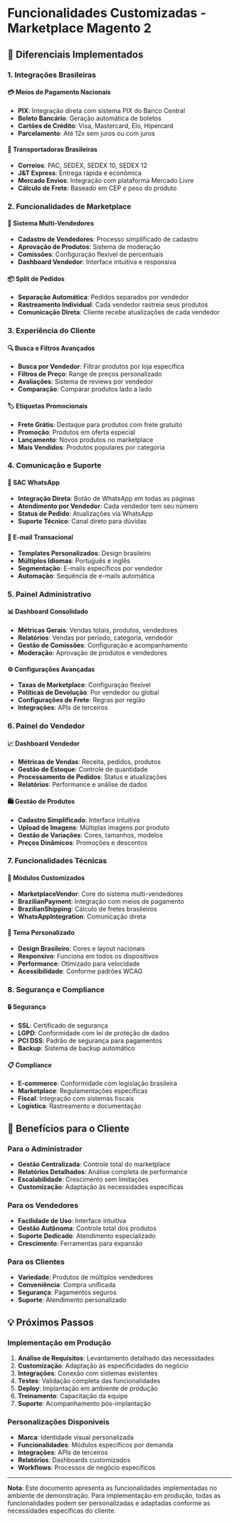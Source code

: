 # Funcionalidades Customizadas - Marketplace Magento 2

## 🎯 Diferenciais Implementados

### 1. Integrações Brasileiras

#### 💳 Meios de Pagamento Nacionais
- **PIX**: Integração direta com sistema PIX do Banco Central
- **Boleto Bancário**: Geração automática de boletos
- **Cartões de Crédito**: Visa, Mastercard, Elo, Hipercard
- **Parcelamento**: Até 12x sem juros ou com juros

#### 🚚 Transportadoras Brasileiras
- **Correios**: PAC, SEDEX, SEDEX 10, SEDEX 12
- **J&T Express**: Entrega rápida e econômica
- **Mercado Envios**: Integração com plataforma Mercado Livre
- **Cálculo de Frete**: Baseado em CEP e peso do produto

### 2. Funcionalidades de Marketplace

#### 🏪 Sistema Multi-Vendedores
- **Cadastro de Vendedores**: Processo simplificado de cadastro
- **Aprovação de Produtos**: Sistema de moderação
- **Comissões**: Configuração flexível de percentuais
- **Dashboard Vendedor**: Interface intuitiva e responsiva

#### 📦 Split de Pedidos
- **Separação Automática**: Pedidos separados por vendedor
- **Rastreamento Individual**: Cada vendedor rastreia seus produtos
- **Comunicação Direta**: Cliente recebe atualizações de cada vendedor

### 3. Experiência do Cliente

#### 🔍 Busca e Filtros Avançados
- **Busca por Vendedor**: Filtrar produtos por loja específica
- **Filtros de Preço**: Range de preços personalizado
- **Avaliações**: Sistema de reviews por vendedor
- **Comparação**: Comparar produtos lado a lado

#### 🏷️ Etiquetas Promocionais
- **Frete Grátis**: Destaque para produtos com frete gratuito
- **Promoção**: Produtos em oferta especial
- **Lançamento**: Novos produtos no marketplace
- **Mais Vendidos**: Produtos populares por categoria

### 4. Comunicação e Suporte

#### 💬 SAC WhatsApp
- **Integração Direta**: Botão de WhatsApp em todas as páginas
- **Atendimento por Vendedor**: Cada vendedor tem seu número
- **Status de Pedido**: Atualizações via WhatsApp
- **Suporte Técnico**: Canal direto para dúvidas

#### 📧 E-mail Transacional
- **Templates Personalizados**: Design brasileiro
- **Múltiplos Idiomas**: Português e inglês
- **Segmentação**: E-mails específicos por vendedor
- **Automação**: Sequência de e-mails automática

### 5. Painel Administrativo

#### 📊 Dashboard Consolidado
- **Métricas Gerais**: Vendas totais, produtos, vendedores
- **Relatórios**: Vendas por período, categoria, vendedor
- **Gestão de Comissões**: Configuração e acompanhamento
- **Moderação**: Aprovação de produtos e vendedores

#### ⚙️ Configurações Avançadas
- **Taxas de Marketplace**: Configuração flexível
- **Políticas de Devolução**: Por vendedor ou global
- **Configurações de Frete**: Regras por região
- **Integrações**: APIs de terceiros

### 6. Painel do Vendedor

#### 📈 Dashboard Vendedor
- **Métricas de Vendas**: Receita, pedidos, produtos
- **Gestão de Estoque**: Controle de quantidade
- **Processamento de Pedidos**: Status e atualizações
- **Relatórios**: Performance e análise de dados

#### 🛍️ Gestão de Produtos
- **Cadastro Simplificado**: Interface intuitiva
- **Upload de Imagens**: Múltiplas imagens por produto
- **Gestão de Variações**: Cores, tamanhos, modelos
- **Preços Dinâmicos**: Promoções e descontos

### 7. Funcionalidades Técnicas

#### 🔧 Módulos Customizados
- **MarketplaceVendor**: Core do sistema multi-vendedores
- **BrazilianPayment**: Integração com meios de pagamento
- **BrazilianShipping**: Cálculo de fretes brasileiros
- **WhatsAppIntegration**: Comunicação direta

#### 🎨 Tema Personalizado
- **Design Brasileiro**: Cores e layout nacionais
- **Responsivo**: Funciona em todos os dispositivos
- **Performance**: Otimizado para velocidade
- **Acessibilidade**: Conforme padrões WCAG

### 8. Segurança e Compliance

#### 🔒 Segurança
- **SSL**: Certificado de segurança
- **LGPD**: Conformidade com lei de proteção de dados
- **PCI DSS**: Padrão de segurança para pagamentos
- **Backup**: Sistema de backup automático

#### 📋 Compliance
- **E-commerce**: Conformidade com legislação brasileira
- **Marketplace**: Regulamentações específicas
- **Fiscal**: Integração com sistemas fiscais
- **Logística**: Rastreamento e documentação

## 🚀 Benefícios para o Cliente

### Para o Administrador
- **Gestão Centralizada**: Controle total do marketplace
- **Relatórios Detalhados**: Análise completa de performance
- **Escalabilidade**: Crescimento sem limitações
- **Customização**: Adaptação às necessidades específicas

### Para os Vendedores
- **Facilidade de Uso**: Interface intuitiva
- **Gestão Autônoma**: Controle total dos produtos
- **Suporte Dedicado**: Atendimento especializado
- **Crescimento**: Ferramentas para expansão

### Para os Clientes
- **Variedade**: Produtos de múltiplos vendedores
- **Conveniência**: Compra unificada
- **Segurança**: Pagamentos seguros
- **Suporte**: Atendimento personalizado

## 💡 Próximos Passos

### Implementação em Produção
1. **Análise de Requisitos**: Levantamento detalhado das necessidades
2. **Customização**: Adaptação às especificidades do negócio
3. **Integrações**: Conexão com sistemas existentes
4. **Testes**: Validação completa das funcionalidades
5. **Deploy**: Implantação em ambiente de produção
6. **Treinamento**: Capacitação da equipe
7. **Suporte**: Acompanhamento pós-implantação

### Personalizações Disponíveis
- **Marca**: Identidade visual personalizada
- **Funcionalidades**: Módulos específicos por demanda
- **Integrações**: APIs de terceiros
- **Relatórios**: Dashboards customizados
- **Workflows**: Processos de negócio específicos

---

**Nota**: Este documento apresenta as funcionalidades implementadas no ambiente de demonstração. Para implementação em produção, todas as funcionalidades podem ser personalizadas e adaptadas conforme as necessidades específicas do cliente. 